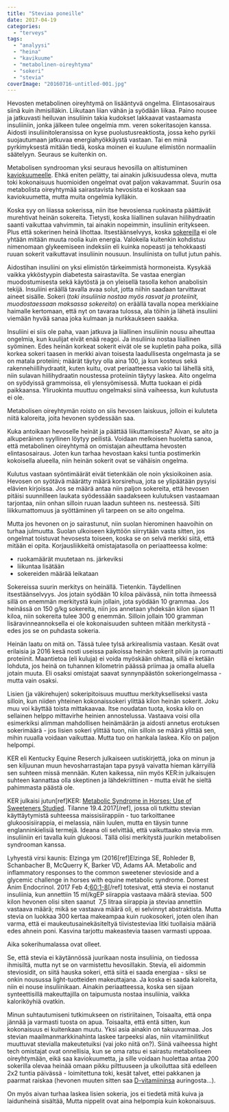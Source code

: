 ```yaml
---
title: "Steviaa poneille"
date: 2017-04-19
categories: 
  - "terveys"
tags: 
  - "analyysi"
  - "heina"
  - "kavikuume"
  - "metabolinen-oireyhtyma"
  - "sokeri"
  - "stevia"
coverImage: "20160716-untitled-001.jpg"
---
```


Hevosten metabolinen oireyhtymä on lisääntyvä ongelma. Elintasosairaus siinä kuin ihmisilläkin. Liikutaan liian vähän ja syödään liikaa. Paino nousee ja jatkuvasti heiluvan insuliinin takia kudokset lakkaavat vastaamasta insuliiniin, jonka jälkeen tulee ongelmia mm. veren sokeritasojen kanssa. Aidosti insuliinitoleransissa on kyse puolustusreaktiosta, jossa keho pyrkii suojautumaan jatkuvaa energiahyökkäystä vastaan. Tai en minä pyrkimyksestä mitään tiedä, koska moinen ei kuulune elimistön normaaliin säätelyyn. Seuraus se kuitenkin on.

<!--more-->

Metabolisen syndrooman yksi seuraus hevosilla on altistuminen [kaviokuumeelle](http://jagster.eksis.one/kaviokuume/). Ehkä eniten pelätty, tai ainakin julkisuudessa oleva, mutta toki kokonaisuus huomioiden ongelmat ovat paljon vakavammat. Suurin osa metabolista oireyhtymää sairastavista hevosista ei koskaan saa kaviokuumetta, mutta muita ongelmia kylläkin.

Koska syy on liiassa sokerissa, niin itse hevosiensa ruokinasta päättävät murehtivat heinän sokereita. Tietysti, koska liiallinen sulavan hiilihydraatin saanti vaikuttaa vahvimmin, tai ainakin nopeimmin, insuliinin eritykseen. Plus että sokerinen heinä lihottaa. Itsestäänselvyys, koska [sokereilla](http://jagster.eksis.one/tarkkelys-vai-sokeri/) ei ole yhtään mitään muuta roolia kuin energia. Valokeila kuitenkin kohdistuu nimenomaan glykeemiseen indeksiin eli kuinka nopeasti ja tehokkaasti ruuan sokerit vaikuttavat insuliinin nousuun. Insuliinista on tullut jutun pahis.

Aidostihan insuliini on yksi elimistön tärkeimmistä hormoneista. Kysykää vaikka ykköstyypin diabetesta sairastavilta. Se vastaa energian muodostumisesta sekä käytöstä ja on yleisellä tasolla kehon anabolisin tekijä. Insuliini eräällä tavalla avaa solut, jotta niihin saadaan tarvittavat aineet sisälle. Sokeri (_toki insuliinia nostaa myös rasvat ja proteiinit, muodostaessaan maksassa sokereita_) on eräällä tavalla nopea merkkiaine haimalle kertomaan, että nyt on tavaraa tulossa, ala töihin ja lähetä insuliini viemään hyvää sanaa joka kulmaan ja nurkkaukseen saakka.

Insuliini ei siis ole paha, vaan jatkuva ja liiallinen insuliinin nousu aiheuttaa ongelmia, kun kuulijat eivät enää reagoi. Ja insuliinia nostaa liiallinen syöminen. Edes heinän korkeat sokerit eivät ole se kupletin paha poika, sillä korkea sokeri taasen in merkki aivan toisesta laadullisesta ongelmasta ja se on matala proteiini; määrät täytyy olla aina 100, ja kun kosteus sekä rakennehiillihydraatit, kuten kuitu, ovat periaatteessa vakio tai lähellä sitä, niin sulavan hiilihydraatin noustessa proteiinin täytyy laskea. Aito ongelma on syödyissä grammoissa, eli ylensyömisessä. Mutta tuokaan ei pidä paikkaansa. Yliruokinta muuttuu ongelmaksi siinä vaiheessa, kun kulutusta ei ole.

Metabolisen oireyhtymän roisto on siis hevosen laiskuus, jolloin ei kuluteta niitä kaloreita, joita hevonen syödessään saa.

Kuka antoikaan hevoselle heinät ja päättää liikuttamisesta? Aivan, se aito ja alkuperäinen syyllinen löytyy peilistä. Voidaan melkoisen huoletta sanoa, että metabolinen oireyhtymä on omistajan aiheuttama hevosten elintasosairaus. Joten kun tarhaa hevostaan kaksi tuntia postimerkin kokoisella alueella, niin heinän sokerit ovat se vähäisin ongelma.

Kulutus vastaan syöntimäärät eivät tietenkään ole noin yksioikoinen asia. Hevosen on syötävä määrätty määrä korsirehua, jota se ylipäätään pysyisi elävien kirjoissa. Jos se määrä antaa niin paljon sokereita, että hevosen pitäisi suunnilleen laukata syödessään saadakseen kulutuksen vastaamaan tarjontaa, niin onhan silloin ruuan laadun suhteen ns. nesteessä. Silti liikkumattomuus ja syöttäminen yli tarpeen on se aito ongelma.

Mutta jos hevonen on jo sairastunut, niin suolan hierominen haavoihin on turhaa julmuutta. Suolan ulkoiseen käyttöön siirrytään vasta sitten, jos ongelmat toistuvat hevosesta toiseen, koska se on selvä merkki siitä, että mitään ei opita. Korjausliikkeitä omistajatasolla on periaatteessa kolme:

- ruokamäärät muutetaan ns. järkeviksi
- liikuntaa lisätään
- sokereiden määrää leikataan

Sokereissa suurin merkitys on heinällä. Tietenkin. Täydellinen itsestäänselvyys. Jos jotain syödään 10 kiloa päivässä, niin totta ihmeessä sillä on enemmän merkitystä kuin jollain, jota syödään 10 grammaa. Jos heinässä on 150 g/kg sokereita, niin jos annetaan yhdeksän kilon sijaan 11 kiloa, niin sokereita tulee 300 g enemmän. Silloin jollain 100 gramman lisäravinneannoksella ei ole kokonaisuuden suhteen mitään merkitystä - edes jos se on puhdasta sokeria.

Heinän laatu on mitä on. Tässä tulee tylsä arkirealismia vastaan. Kesät ovat erilaisia ja 2016 kesä nosti useissa paikoissa heinän sokerit pilviin ja romautti proteiinit. Maantietoa (eli kuluja) ei voida myöskään ohittaa, sillä ei ketään lohduta, jos heinä on tuhannen kilometrin päässä priimaa ja omalla aluella jotain muuta. Eli osaksi omistajat saavat synnynpäästön sokeriongelmassa - mutta vain osaksi.

Lisien (ja väkirehujen) sokeripitoisuus muuttuu merkitykselliseksi vasta silloin, kun niiden yhteinen kokonaissokeri ylittää kilon heinän sokerit. Joku muu voi käyttää toista mittakaavaa. Itse noudatan tuota, koska kilo on sellainen helppo mittavirhe heinien annostelussa. Vastaava voisi olla esimerkiksi alimman mahdollisen heinämäärän ja aidosti annetus erotuksen sokerimäärä - jos lisien sokeri ylittää tuon, niin silloin se määrä ylittää sen, mihin ruualla voidaan vaikuttaa. Mutta tuo on hankala laskea. Kilo on paljon helpompi.

KER eli Kentucky Equine Reserch julkaiseen uutiskirjettä, joka on minun ja sen kiljuunan muun hevosharrastajan tapa pysyä vaivatta hieman kärryillä sen suhteen missä mennään. Kuten kaikessa, niin myös KER:in julkaisujen suhteen kannattaa olla skeptinen ja lähdekriittinen - mutta eivät he sieltä pahimmasta päästä ole.

KER julkaisi jutun\[ref\]KER: [Metabolic Syndrome in Horses: Use of Sweeteners Studied](http://ker.equinews.com/article/metabolic-syndrome-horses-use-sweeteners-studied). Tilanne 19.4.2017\[/ref\], jossa oli tutkittu stevian käyttäytymistä suhteessa maissisiirappiin - tuo tarkoittanee glukoosisiirappia, ei melassia, näin luulen, mutta en täysin tunne englanninkielisiä termejä. Ideana oli selvittää, että vaikuttaako stevia mm. insuliiniin eri tavalla kuin glukoosi. Tällä olisi merkitystä juurikin metabolisen syndrooman kanssa.

Lyhyestä virsi kaunis: Elzinga ym (2016\[ref\]Elzinga SE, Rohleder B, Schanbacher B, McQuerry K, Barker VD, Adams AA. Metabolic and inflammatory responses to the common sweetener stevioside and a glycemic challenge in horses with equine metabolic syndrome. Domest Anim Endocrinol. 2017 Feb 4;[60:1-8](https://www.ncbi.nlm.nih.gov/pubmed/28254632)\[/ref\] totesivat, että stevia ei nostanut insuliinia, kun annettiin 15 ml/kgEP siirappia vastaava määrä steviaa. 500 kilon hevonen olisi siten saanut  7,5 litraa siirappia ja steviaa annettiin vastaava määrä; mikä se vastaava määrä oli, ei selvinnyt abstraktista. Mutta stevia on luokkaa 300 kertaa makeampaa kuin ruokosokeri, joten olen ihan varma, että ei maukeutusainekäsiteltyä tiivistesteviaa litki tuollaisia määriä edes ahnein poni. Kasvina tarjottu makeastevia taasen varmasti uppoaa.

Aika sokerihumalassa ovat olleet.

Se, että stevia ei käytännössä juurikaan nosta insuliinia, on tiedossa ihmisiltä, mutta nyt se on varmistettu hevosillakin. Stevia, eli aidommin steviosidit, on siitä hauska sokeri, että siitä ei saada energiaa - siksi se onkin nousussa light-tuotteiden makeuttajana. Ja koska ei saada kaloreita, niin ei nouse insuliinikaan. Ainakin periaatteessa, koska sen sijaan synteettisillä makeuttajilla on taipumusta nostaa insuliinia, vaikka kaloriköyhiä ovatkin.

Minun suhtautumiseni tutkimukseen on ristiriitainen, Toisaalta, että onpa jännää ja varmasti tuosta on apua. Toisaalta, että entä sitten, kun kokonaisuus ei kuitenkaan muutu. Yksi asia ainakin on takuuvarmaa. Jos stevian maailmanmarkkinahinta laskee tarpeeksi alas, niin vitamiinilitkut muuttuvat stevialla makeutetuiksi (vai joko niitä on?). Siinä vaiheessa hight tech omistajat ovat onnellisia, kun se oma ratsu ei sairastu metaboliseen oireyhtymään, eikä saa kaviokuumetta, ja sille voidaan huolettaa antaa 200 sokerilla olevaa heinää omaan pikku pilttuuseen ja ulkoiluttaa sitä edelleen 2x2 tuntia päivässä - loimitettuna toki, kesät talvet, ettei pakkanen ja paarmat raiskaa (hevonen muuten sitten saa [D-vitamiininsa](http://jagster.eksis.one/laidunkauden-ja-d-vitamiinin-loppu/) auringosta...).

On myös aivan turhaa laskea lisien sokeria, jos ei tiedetä mitä kuiva ja laidunheinä sisältää, Mutta nippelit ovat aina helpompia kuin kokonaisuus.

